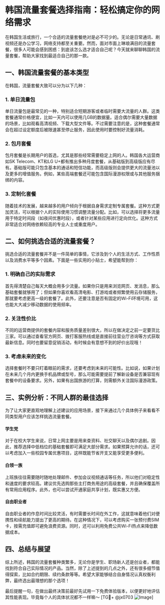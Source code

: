 # 韩国流量套餐选择指南：轻松搞定你的网络需求

在韩国生活或旅行，一个合适的流量套餐绝对是必不可少的。无论是日常通讯、刷视频还是办公学习，网络支持都至关重要。然而，面对市面上琳琅满目的流量套餐，很多人可能会感到困惑：到底该怎么选才适合自己呢？今天就来聊聊韩国的流量套餐，帮助大家找到最适合自己的那一款。

## 一、韩国流量套餐的基本类型

在韩国，流量套餐大致可以分为以下几种：

### 1. 单日流量包
单日流量包是最常见的一种，特别适合短期游客或者临时需要大流量的人群。这类套餐通常价格便宜，比如一天内可以使用几GB的数据量。适合偶尔需要大量数据的场景，比如观看高清视频、下载大型文件等。不过需要注意的是，这种套餐通常会在超过设定额度后被限速甚至停止服务，因此使用时要控制好流量消耗。

### 2. 包月套餐
包月套餐是长期用户的首选，尤其是那些经常需要稳定上网的人。韩国各大运营商如SK Telecom、KT和LG U+都有推出多种月度套餐，从基础版到高级版应有尽有。基础版可能只包含基本的通话和短信功能，而高级版则会提供更大的流量池以及更多的增值服务。例如，某些高端套餐还可能包含国际漫游权限或与其他服务捆绑的内容。

### 3. 定制化套餐
随着技术的发展，越来越多的用户倾向于根据自身需求定制专属套餐。这种方式更加灵活，可以根据个人的实际使用习惯调整流量分配。比如，可以选择将更多流量用于特定时间段（如夜间优惠时段），或者针对某些应用进行定向优化。这种方式非常适合对网络依赖较高的专业人士或重度用户。

## 二、如何挑选合适的流量套餐？

挑选合适的流量套餐并不是一件简单的事情，它涉及到个人的生活方式、工作性质以及消费水平等多个因素。下面是一些实用的小贴士，希望能帮到你：

### 1. 明确自己的实际需求
首先得清楚自己每天大概会用多少流量。如果你只是用来浏览网页、发消息，那么基础套餐就够用了；但如果你喜欢看高清电影、打游戏或者频繁使用云存储服务，那就要考虑更高一级的套餐了。此外，还要注意是否有固定的Wi-Fi环境可用，这也能大大减少移动数据的使用频率。

### 2. 关注性价比
不同的运营商提供的套餐内容和服务质量差别很大，所以在做决定之前一定要货比三家。可以通过查看官方网页、拨打客服热线或是直接前往营业厅咨询等方式获取最新信息。同时也要留意促销活动，有时候会有意想不到的好价出现哦！

### 3. 考虑未来的变化
选择套餐时不要只盯着眼前的需求，还要考虑到未来的可能性。比如说，如果计划在未来几个月内更换手机品牌或型号，那么可能需要提前了解新设备是否兼容现有套餐中的设备要求。另外，如果有出国旅游的打算，则需额外关注国际漫游政策。

## 三、实例分析：不同人群的最佳选择

为了让大家更直观地理解上述建议的应用场景，接下来通过几个具体例子来看看不同类型用户应该怎样挑选流量套餐。

#### 学生党
对于在校大学生来说，日常上网主要是用来查资料、社交聊天以及偶尔追剧。因此，推荐选择中低档位的基础套餐即可满足大部分需求。如果预算允许的话，还可以考虑加入一些校园专属优惠项目，这样既能节省开支又能享受更多便利。

#### 白领一族
上班族往往需要随时随地处理邮件、参加会议视频通话等任务，所以他们对稳定性和速度的要求较高。建议优先选购那些主打商务用途的高级套餐，并且确保覆盖所有常用应用程序。此外，也可以尝试开通家庭共享计划，既实惠又方便。

#### 自由职业者
自由职业者的作息时间比较灵活，有时需要长时间在外工作，这就意味着他们对便携性和续航能力提出了更高的期待。在这种情况下，可以考虑购买一张预付费SIM卡，按需充值即可避免浪费资源。同时，还可以利用免费公共Wi-Fi热点来降低数据成本。

## 四、总结与展望

综上所述，韩国的流量套餐种类繁多，无论你是学生、职场新人还是创业者，都能找到符合自己实际情况的产品。当然，除了上述提到的几点之外，还有很多细节值得探索，比如合约期限、续约条款等等。希望大家能够结合自身情况认真权衡利弊，最终选出最理想的那个选项！

最后提醒一句，在做出最终决策前最好先试用一下免费体验版本，以便更好地评估其性能表现。毕竟每个人的具体状况都不一样嘛～ [TG💪+ @jx0703 ![Image](https://github.com/user-attachments/assets/dbca1d08-cadb-493c-b0ec-ad6f7a83f270)]